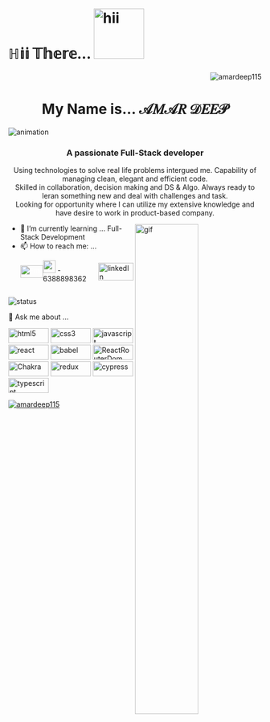 # <h1 align="left">ℍ𝕚𝕚 𝕋𝕙𝕖𝕣𝕖... <img style="width:100px" src="https://media2.giphy.com/media/B6ks3eTSxhk4EvABa6/giphy.gif?cid=6c09b95277fbbaccc8a36f525bd574eb475f52e5eed9230a&rid=giphy.gif&ct=s" alt="hii"/> </h1>  <p align="right"> <img src="https://komarev.com/ghpvc/?username=amardeep115&label=Profile%20views&color=0e75b6&style=flat" alt="amardeep115" /> </p>
<h1 align="center" font-style="copperplate,papyrus">My Name is... 𝒜𝑀𝒜𝑅 𝒟𝐸𝐸𝒫</h1>
<img src="https://readme-typing-svg.demolab.com/?lines=1200.plus+hrs+coding;100.plus+hrs+soft+skill+development;80.plus+mini+projects;300.plus+hrs+Data+Structure+&+Algo.;5.plus+projects!&font=Fira%20Code&center=true&width=420&height=100&duration=4000&pause=1000&color=F7F7F7%22" alt="animation"/>
<h3 align="center">A passionate Full-Stack developer</h3>

<p align="center">Using technologies to solve real life problems intergued me.
Capability of managing clean, elegant and efficient code.
       <br/>
Skilled in collaboration, decision making and DS & Algo.
Always ready to leran something new and deal with challenges and task.
       <br/>
Looking for opportunity where I can utilize my extensive knowledge and have desire to work in product-based company.</p>

<img align="right" src="https://blog.uniecampus.it/wp-content/uploads/2021/07/shutterstock_1449924503.png" style="width:50%;height:50%" alt="gif"/>

- 🌱 I’m currently learning ... Full-Stack Development
- 📫 How to reach me: ...
       <div style="display:flex;align-items: center">
         <p align="left"> <a style="color:white;margin-top:-20px" href="https://mail.google.com/mail/?view=cm&fs=1&tf=1&to=amar1998deep@gmail.com" target="_blank"><img src="https://encrypted-tbn0.gstatic.com/images?q=tbn:ANd9GcQ0PURIZXoMV9LaHfVdJ9HxHMQTPa9bT4sgwg&usqp=CAU" alt="Email" height="25" width="45" /></a></p>
        <p align="left"> <img src="https://encrypted-tbn0.gstatic.com/images?q=tbn:ANd9GcS6tv7aNTiXll-DQhe8e7EvzAfaRnb3-KuVJQ&usqp=CAU" alt="mobile" height="25" width="25"> - 6388898362 </p>
         <p align="left">
             <a href="https://linkedin.com/in/amar-deep-8359aa246/"><img align="center" src="https://encrypted-tbn0.gstatic.com/images?q=tbn:ANd9GcTKSiEsPKQAUEEk7kmEy1Rb7YotukM86O286A&usqp=CAU" alt="linkedIn" height="35" width="70" /></a>
       </p>
       
       
       
<!--        <img src="https://github-readme-stats.vercel.app/api?username=AMARDEEP115&show_icons=true&locale=en" alt="status"/> -->


<div width="100%">
       <img src="https://github-readme-stats.vercel.app/api?username=AMARDEEP115&show_icons=true&locale=en" alt="status" margin-top="30px"/>
       <p>💬 Ask me about ...</p>
       <p align="left">
              <img src="https://camo.githubusercontent.com/90b284b4f542180aeb3bfa244cf0a86d451f9ebc95f9cffe71dc8f73da41b7a7/68747470733a2f2f696d672e736869656c64732e696f2f62616467652f68746d6c352d2532334533344632362e7376673f7374796c653d706c6173746963266c6f676f3d68746d6c35266c6f676f436f6c6f723d7768697465" alt="html5" width="80" height="30"/>
              <img src="https://camo.githubusercontent.com/57909719a287181a7ed571f0df7fec7bf5b51a0833eb85bdac822f2184984edd/68747470733a2f2f696d672e736869656c64732e696f2f62616467652f637373332d2532333135373242362e7376673f7374796c653d706c6173746963266c6f676f3d63737333266c6f676f436f6c6f723d7768697465" alt="css3" width="80" height="30"/>
              <img src="https://camo.githubusercontent.com/6d3b128cd950dff725d5caed37ed86c4039eeec0a861332bd2bc7a73fac74fd1/68747470733a2f2f696d672e736869656c64732e696f2f62616467652f6a6176617363726970742d2532333332333333302e7376673f7374796c653d706c6173746963266c6f676f3d6a617661736372697074266c6f676f436f6c6f723d253233463744463145" alt="javascript" width="80" height="30"/>
              <img src="https://camo.githubusercontent.com/c24c3c3c0cafb16a5c973c7dc9d4d5292f9db2d3ae78d51609ebabe38c6cea7d/68747470733a2f2f696d672e736869656c64732e696f2f62616467652f72656163742d2532333230323332612e7376673f7374796c653d706c6173746963266c6f676f3d7265616374266c6f676f436f6c6f723d253233363144414642" alt="react" width="80" height="30"/>
              <img src="https://camo.githubusercontent.com/f73cfed2f02962ee0d0aea3ed4e838cd46db1a3c5b512b42deeb5f670b18e420/68747470733a2f2f696d672e736869656c64732e696f2f62616467652f426162656c2d4639444333653f7374796c653d706c6173746963266c6f676f3d626162656c266c6f676f436f6c6f723d626c61636b" alt="babel" width="80" height="30"/>
              <img src="https://camo.githubusercontent.com/8f7b007f073a76331f9b05c26fc663dde8733453ef70420f66f4f6eaba3ff0b2/68747470733a2f2f696d672e736869656c64732e696f2f62616467652f52656163745f526f757465722d4341343234353f7374796c653d706c6173746963266c6f676f3d72656163742d726f75746572266c6f676f436f6c6f723d7768697465" alt="ReactRouterDom" width="80" height="30"/>
              <img src="https://camo.githubusercontent.com/f4485f07b513b56508b02ff2951b458fd7b20e591b687d5389880fc02a7ca676/68747470733a2f2f696d672e736869656c64732e696f2f62616467652f6368616b72612d2532333445443143352e7376673f7374796c653d706c6173746963266c6f676f3d6368616b72617569266c6f676f436f6c6f723d7768697465" alt="Chakra" width="80" height="30"/>
              <img src="https://camo.githubusercontent.com/0bca0394e8f5de954ae44319392e62c8739c9ebce512d5550bffba8e96a19b2c/68747470733a2f2f696d672e736869656c64732e696f2f62616467652f72656475782d2532333539336438382e7376673f7374796c653d706c6173746963266c6f676f3d7265647578266c6f676f436f6c6f723d7768697465" alt="redux" width="80" height="30"/>
              <img src="https://camo.githubusercontent.com/b20cbcf5f39fdc2e7afd094498b2889f9e136d7b2cfc8ac535094905f35fdcce/68747470733a2f2f696d672e736869656c64732e696f2f62616467652f637970726573732d2532333465613934622e7376673f7374796c653d706c6173746963266c6f676f3d63797072657373266c6f676f436f6c6f723d626c61636b" alt="cypress" width="80" height="30"/>
              <img src="https://camo.githubusercontent.com/4093ce6534beb6830ca85c2e7566f1456aa5454405a425a6d94f6505ff3a2de1/68747470733a2f2f696d672e736869656c64732e696f2f62616467652f747970657363726970742d2532333030374143432e7376673f7374796c653d706c6173746963266c6f676f3d74797065736372697074266c6f676f436f6c6f723d7768697465" alt="typescript" width="80" height="30"/>
       </p>
 </div> <p align="left"> <a href="https://github.com/ryo-ma/github-profile-trophy"><img src="https://github-profile-trophy.vercel.app/?username=amardeep115" alt="amardeep115" /></a> </p>
       
<!--
**AMARDEEP115/AMARDEEP115** is a ✨ _special_ ✨ repository because its `README.md` (this file) appears on your GitHub profile.

Here are some ideas to get you started:

- 🔭 I’m currently working on ...
- 🌱 I’m currently learning ... Full-Stack Development
- 👯 I’m looking to collaborate on ...
- 🤔 I’m looking for help with ...
- 💬 Ask me about ... HTML | CSS | JavaScript | React JS | Redux
- 📫 How to reach me: ... amar1998deep@gmail.com
- 😄 Pronouns: ...
- ⚡ Fun fact: ... I'm good at guessing
-->
